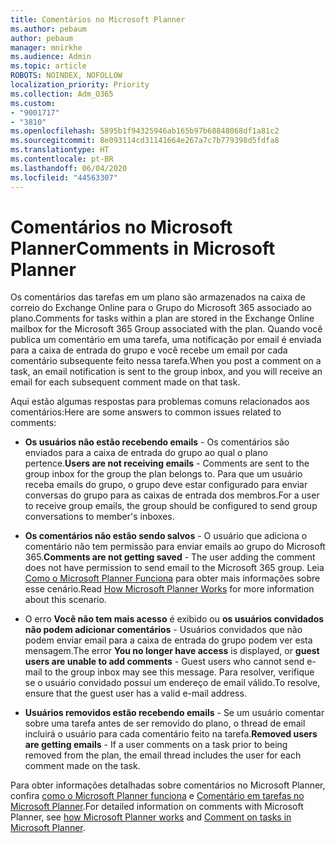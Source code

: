 ```yaml
---
title: Comentários no Microsoft Planner
ms.author: pebaum
author: pebaum
manager: mnirkhe
ms.audience: Admin
ms.topic: article
ROBOTS: NOINDEX, NOFOLLOW
localization_priority: Priority
ms.collection: Adm_O365
ms.custom:
- "9001717"
- "3810"
ms.openlocfilehash: 5895b1f94325946ab165b97b68848068df1a81c2
ms.sourcegitcommit: 8e093114cd31141664e267a7c7b779398d5fdfa8
ms.translationtype: HT
ms.contentlocale: pt-BR
ms.lasthandoff: 06/04/2020
ms.locfileid: "44563307"
---
```

# <a name="comments-in-microsoft-planner"></a><span data-ttu-id="3e40f-102">Comentários no Microsoft Planner</span><span class="sxs-lookup"><span data-stu-id="3e40f-102">Comments in Microsoft Planner</span></span>

<span data-ttu-id="3e40f-103">Os comentários das tarefas em um plano são armazenados na caixa de correio do Exchange Online para o Grupo do Microsoft 365 associado ao plano.</span><span class="sxs-lookup"><span data-stu-id="3e40f-103">Comments for tasks within a plan are stored in the Exchange Online mailbox for the Microsoft 365 Group associated with the plan.</span></span>  <span data-ttu-id="3e40f-104">Quando você publica um comentário em uma tarefa, uma notificação por email é enviada para a caixa de entrada do grupo e você recebe um email por cada comentário subsequente feito nessa tarefa.</span><span class="sxs-lookup"><span data-stu-id="3e40f-104">When you post a comment on a task, an email notification is sent to the group inbox, and you will receive an email for each subsequent comment made on that task.</span></span>

<span data-ttu-id="3e40f-105">Aqui estão algumas respostas para problemas comuns relacionados aos comentários:</span><span class="sxs-lookup"><span data-stu-id="3e40f-105">Here are some answers to common issues related to comments:</span></span>

- <span data-ttu-id="3e40f-106">**Os usuários não estão recebendo emails** - Os comentários são enviados para a caixa de entrada do grupo ao qual o plano pertence.</span><span class="sxs-lookup"><span data-stu-id="3e40f-106">**Users are not receiving emails** - Comments are sent to the group inbox for the group the plan belongs to.</span></span> <span data-ttu-id="3e40f-107">Para que um usuário receba emails do grupo, o grupo deve estar configurado para enviar conversas do grupo para as caixas de entrada dos membros.</span><span class="sxs-lookup"><span data-stu-id="3e40f-107">For a user to receive group emails, the group should be configured to send group conversations to member's inboxes.</span></span>

- <span data-ttu-id="3e40f-108">**Os comentários não estão sendo salvos** - O usuário que adiciona o comentário não tem permissão para enviar emails ao grupo do Microsoft 365.</span><span class="sxs-lookup"><span data-stu-id="3e40f-108">**Comments are not getting saved** -  The user adding the comment does not have permission to send email to the Microsoft 365 group.</span></span> <span data-ttu-id="3e40f-109">Leia [Como o Microsoft Planner Funciona](https://techcommunity.microsoft.com/t5/planner-blog/how-microsoft-planner-works/ba-p/1214736) para obter mais informações sobre esse cenário.</span><span class="sxs-lookup"><span data-stu-id="3e40f-109">Read [How Microsoft Planner Works](https://techcommunity.microsoft.com/t5/planner-blog/how-microsoft-planner-works/ba-p/1214736) for more information about this scenario.</span></span>

- <span data-ttu-id="3e40f-110">O erro **Você não tem mais acesso** é exibido ou **os usuários convidados não podem adicionar comentários** - Usuários convidados que não podem enviar email para a caixa de entrada do grupo podem ver esta mensagem.</span><span class="sxs-lookup"><span data-stu-id="3e40f-110">The error **You no longer have access** is displayed, or **guest users are unable to add comments** - Guest users who cannot send e-mail to the group inbox may see this message.</span></span> <span data-ttu-id="3e40f-111">Para resolver, verifique se o usuário convidado possui um endereço de email válido.</span><span class="sxs-lookup"><span data-stu-id="3e40f-111">To resolve, ensure that the guest user has a valid e-mail address.</span></span>

- <span data-ttu-id="3e40f-112">**Usuários removidos estão recebendo emails** - Se um usuário comentar sobre uma tarefa antes de ser removido do plano, o thread de email incluirá o usuário para cada comentário feito na tarefa.</span><span class="sxs-lookup"><span data-stu-id="3e40f-112">**Removed users are getting emails** -  If a user comments on a task prior to being removed from the plan, the email thread includes the user for each comment made on the task.</span></span>

<span data-ttu-id="3e40f-113">Para obter informações detalhadas sobre comentários no Microsoft Planner, confira [como o Microsoft Planner funciona](https://techcommunity.microsoft.com/t5/planner-blog/how-microsoft-planner-works/ba-p/1214736) e [Comentário em tarefas no Microsoft Planner](https://support.microsoft.com/office/fd4aedde-7785-4cd0-96ee-122fbc9140e1).</span><span class="sxs-lookup"><span data-stu-id="3e40f-113">For detailed information on comments with Microsoft Planner, see [how Microsoft Planner works](https://techcommunity.microsoft.com/t5/planner-blog/how-microsoft-planner-works/ba-p/1214736) and [Comment on tasks in Microsoft Planner](https://support.microsoft.com/office/fd4aedde-7785-4cd0-96ee-122fbc9140e1).</span></span>
